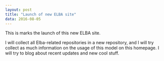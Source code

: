 ```yaml
---
layout: post
title: "Launch of new ELBA site"
data: 2016-08-05
---
```


This is marks the launch of this new ELBA site.

I will collect all Elba-related repositories in a new repository,
and I will try collect as much information on the usage of this model
on this homepage. I will try to blog about recent updates and new cool stuff. 
